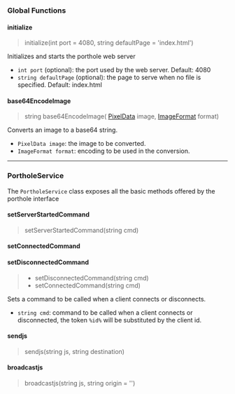 ### Global Functions ###

#### initialize ####
> initialize(int port = 4080, string defaultPage = 'index.html')

Initializes and starts the porthole web server
- `int port` (optional): the port used by the web server. Default: 4080
- `string defaultPage` (optional): the page to serve when no file is specified. Default: index.html

#### base64EncodeImage ####
> string base64EncodeImage( [PixelData](https://github.com/uic-evl/omegalib/wiki/PixelData) image, [ImageFormat](https://github.com/uic-evl/omegalib/wiki/PixelData#image-formats) format)

Converts an image to a base64 string.
- `PixelData image`: the image to be converted.
- `ImageFormat format`: encoding to be used in the conversion.

----------------------------------------------------------------------------------------------------
### PortholeService ###
The `PortholeService` class exposes all the basic methods offered by the porthole interface

#### setServerStartedCommand ####
> setServerStartedCommand(string cmd)

#### setConnectedCommand ####
#### setDisconnectedCommand ####
> - setDisconnectedCommand(string cmd) 
> - setConnectedCommand(string cmd)

Sets a command to be called when a client connects or disconnects.
- `string cmd`: command to be called when a client connects or disconnected, the token `%id%` will be substituted by the client id.

#### sendjs ####
> sendjs(string js, string destination)

#### broadcastjs ####
> broadcastjs(string js, string origin = '')
